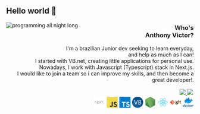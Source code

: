 ## Hello world 🤖
  
<img align="left" justify="center" alt="programming all night long" width="400" src="https://i.pinimg.com/originals/e4/26/70/e426702edf874b181aced1e2fa5c6cde.gif"
/>
<h3 align="right">
  Who's Anthony Victor?  
</h3>
<p align="right"> 
  I'm a brazilian Junior dev seeking to learn everyday, <br>and help as much as I can!<br>
  I started with VB.net, creating little applications for personal use.<br>
  Nowadays, I work with Javascript (Typescript) stack in Next.js.<br>
  I would like to join a team so i can improve my skills, and then become a great developer!.
</p>

<div style="display: inline_block; padding: 2px;" align="right">
  <a href="https://www.linkedin.com/in/thonnyvrc/">
    <img src="https://img.shields.io/static/v1?label=&message=Linkedin&color=blue" />
  </a>
  <a href="https://br.pinterest.com/anthonyvictor99/">
    <img src="https://img.shields.io/static/v1?label=&message=Pinterest&color=red" />
  </a>
</div>

<div style="display: inline_block" align="right">
    <img height="30" src="https://raw.githubusercontent.com/github/explore/28b02bbc9ad9f7a503c43775aebeb515dc2da5fc/topics/nextjs/nextjs.png" title="Next.js">
    <img height="30" src="https://raw.githubusercontent.com/github/explore/80688e429a7d4ef2fca1e82350fe8e3517d3494d/topics/javascript/javascript.png" title="JavaScript">
    <img height="30" src="https://raw.githubusercontent.com/github/explore/80688e429a7d4ef2fca1e82350fe8e3517d3494d/topics/typescript/typescript.png" title="TypeScript">
    <img height="30" src="https://raw.githubusercontent.com/github/explore/80688e429a7d4ef2fca1e82350fe8e3517d3494d/topics/visual-basic/visual-basic.png" title="VB.NET">
    <img height="30" src="https://raw.githubusercontent.com/github/explore/80688e429a7d4ef2fca1e82350fe8e3517d3494d/topics/nodejs/nodejs.png" title="Node.js">
    <img height="30" src="https://raw.githubusercontent.com/github/explore/80688e429a7d4ef2fca1e82350fe8e3517d3494d/topics/react/react.png" title="React.js">
    <img height="30" src="https://raw.githubusercontent.com/github/explore/80688e429a7d4ef2fca1e82350fe8e3517d3494d/topics/git/git.png" title="GIT">
    <img height="30" src="https://raw.githubusercontent.com/github/explore/80688e429a7d4ef2fca1e82350fe8e3517d3494d/topics/docker/docker.png" title="Docker">
</div>
